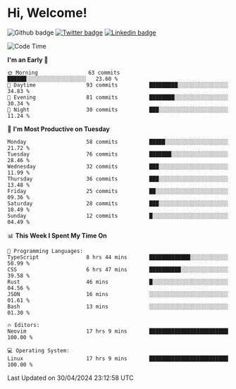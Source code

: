   # Hi, Welcome!
  ![Github badge](https://img.shields.io/github/followers/kraken-afk.svg?style=social&label=Follow&maxAge=2592000)
  [![Twitter badge](https://img.shields.io/badge/-Twitter-00acee?style=flat-square&logo=Twitter&logoColor=white)](https://twitter.com/trshppl)
  [![Linkedin badge](https://img.shields.io/badge/LinkedIn-0077B5?style=flat-square&logo=linkedin&logoColor=white)](https://www.linkedin.com/in/noveanrer)
<!--START_SECTION:waka-->
![Code Time](http://img.shields.io/badge/Code%20Time-174%20hrs%2044%20mins-blue)

**I'm an Early 🐤** 

```text
🌞 Morning                63 commits          ██████░░░░░░░░░░░░░░░░░░░   23.60 % 
🌆 Daytime                93 commits          █████████░░░░░░░░░░░░░░░░   34.83 % 
🌃 Evening                81 commits          ████████░░░░░░░░░░░░░░░░░   30.34 % 
🌙 Night                  30 commits          ███░░░░░░░░░░░░░░░░░░░░░░   11.24 % 
```
📅 **I'm Most Productive on Tuesday** 

```text
Monday                   58 commits          █████░░░░░░░░░░░░░░░░░░░░   21.72 % 
Tuesday                  76 commits          ███████░░░░░░░░░░░░░░░░░░   28.46 % 
Wednesday                32 commits          ███░░░░░░░░░░░░░░░░░░░░░░   11.99 % 
Thursday                 36 commits          ███░░░░░░░░░░░░░░░░░░░░░░   13.48 % 
Friday                   25 commits          ██░░░░░░░░░░░░░░░░░░░░░░░   09.36 % 
Saturday                 28 commits          ███░░░░░░░░░░░░░░░░░░░░░░   10.49 % 
Sunday                   12 commits          █░░░░░░░░░░░░░░░░░░░░░░░░   04.49 % 
```


📊 **This Week I Spent My Time On** 

```text
💬 Programming Languages: 
TypeScript               8 hrs 44 mins       █████████████░░░░░░░░░░░░   50.99 % 
CSS                      6 hrs 47 mins       ██████████░░░░░░░░░░░░░░░   39.58 % 
Rust                     46 mins             █░░░░░░░░░░░░░░░░░░░░░░░░   04.56 % 
JSON                     16 mins             ░░░░░░░░░░░░░░░░░░░░░░░░░   01.61 % 
Bash                     13 mins             ░░░░░░░░░░░░░░░░░░░░░░░░░   01.30 % 

🔥 Editors: 
Neovim                   17 hrs 9 mins       █████████████████████████   100.00 % 

💻 Operating System: 
Linux                    17 hrs 9 mins       █████████████████████████   100.00 % 
```


 Last Updated on 30/04/2024 23:12:58 UTC
<!--END_SECTION:waka-->